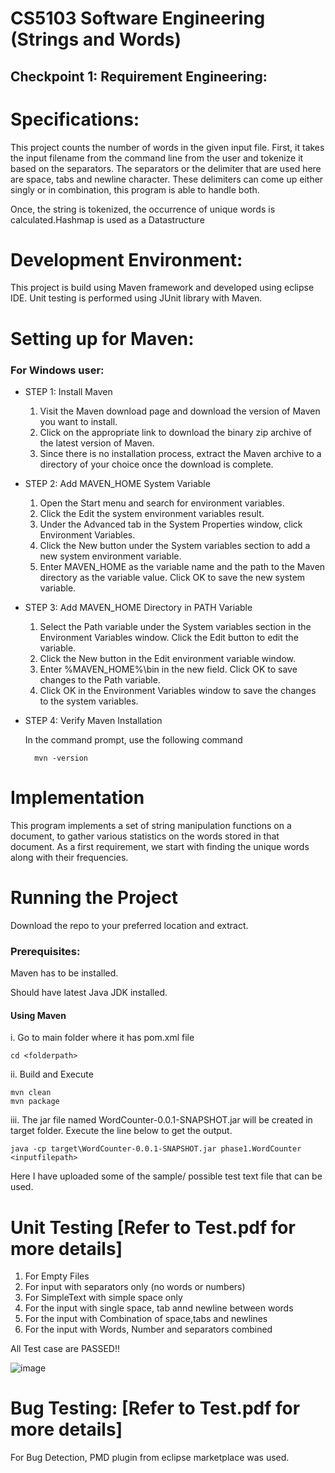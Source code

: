 # CS5103 Software Engineering (Strings and Words)

## Checkpoint 1:  Requirement Engineering:


Specifications:
==============
 
This project counts the number of words in the given input file. First, it takes the input filename from the command line from the user and tokenize it based on the separators. The separators or the delimiter that are used here are space, tabs and newline character. These delimiters can come up either singly or in combination, this program is able to handle both.

Once, the string is tokenized, the occurrence of unique words is calculated.Hashmap is used as a Datastructure


Development Environment:
========================

This project is build using Maven framework and developed using eclipse IDE. Unit testing is performed using JUnit library with Maven.

Setting up for Maven:
================
### For Windows user:

* STEP 1: Install Maven

  1. Visit the Maven download page and download the version of Maven you want to install. 
  2. Click on the appropriate link to download the binary zip archive of the latest version of Maven.
  3. Since there is no installation process, extract the Maven archive to a directory of your choice once the download is complete.

 
* STEP 2: Add MAVEN_HOME System Variable

  1. Open the Start menu and search for environment variables.
  2. Click the Edit the system environment variables result.
  3. Under the Advanced tab in the System Properties window, click Environment Variables.
  4. Click the New button under the System variables section to add a new system environment variable.
  5. Enter MAVEN_HOME as the variable name and the path to the Maven directory as the variable value. Click OK to save the new system variable.

* STEP 3: Add MAVEN_HOME Directory in PATH Variable

  1. Select the Path variable under the System variables section in the Environment Variables window. Click the Edit button to edit the variable.
  2. Click the New button in the Edit environment variable window.
  3. Enter %MAVEN_HOME%\bin in the new field. Click OK to save changes to the Path variable.
  4. Click OK in the Environment Variables window to save the changes to the system variables.


* STEP 4: Verify Maven Installation

  In the command prompt, use the following command 
        
        mvn -version


Implementation
==============
This program implements a set of string manipulation functions on a document, to gather various statistics on the words stored in that document. As a first   requirement, we start with finding the unique words along with their frequencies.

Running the Project
===================
  Download the repo to your preferred location and extract.

### Prerequisites:

Maven has to be installed.

Should have latest Java JDK installed.

#### Using Maven

  i. Go to main folder where it has pom.xml file
  
  	cd <folderpath>

  ii. Build and Execute
    		
	mvn clean
 	mvn package

  iii. The jar file named WordCounter-0.0.1-SNAPSHOT.jar will be created in target folder. Execute the line below to get the output.
  
  	java -cp target\WordCounter-0.0.1-SNAPSHOT.jar phase1.WordCounter <inputfilepath>

Here I have uploaded some of the sample/ possible test text file that can be used.

Unit Testing [Refer to Test.pdf for more details]
============
1. For Empty Files
2. For input with separators only (no words or numbers)
3. For SimpleText with simple space only
4. For the input with single space, tab annd newline between words
5. For the input with Combination of space,tabs and newlines
6. For the input with Words, Number and separators combined

All Test case are PASSED!!

![image](https://user-images.githubusercontent.com/91647704/224465650-7d6451f3-964e-4c7b-a91f-26da25c3a111.png)

Bug Testing: [Refer to Test.pdf for more details]
===========
For Bug Detection, PMD plugin from eclipse marketplace was used.

